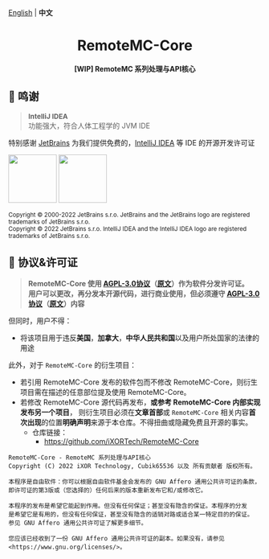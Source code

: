 [English](README.md) | **中文**

<h1 style="text-align: center">RemoteMC-Core</h1>

<p style="text-align: center">
  <b>[WIP] RemoteMC 系列处理与API核心</b>
</p>

## 🎊 鸣谢

> <span style="font-size: 0.96em">**IntelliJ IDEA**</span><br/>功能强大，符合人体工程学的 JVM IDE

特别感谢 [JetBrains](https://www.jetbrains.com/?from=RemoteMC-Core) 为我们提供免费的，[IntelliJ IDEA](https://www.jetbrains.com/idea/?from=RemoteMC-Core) 等 IDE 的开源开发许可证

[<img src="https://img.cubik65536.top/jetbrains.png" width="96"/>](https://www.jetbrains.com/?from=RemoteMC-Core)
[<img src="https://img.cubik65536.top/icon-intellij-idea.png" width="96"/>](https://www.jetbrains.com/idea/?from=RemoteMC-Core)

<sup>Copyright © 2000-2022 JetBrains s.r.o. JetBrains and the JetBrains logo are registered trademarks of JetBrains s.r.o.</sup>
<br/>
<sup>Copyright © 2022 JetBrains s.r.o. IntelliJ IDEA and the IntelliJ IDEA logo are registered trademarks of JetBrains s.r.o.</sup>

## 📜 协议&许可证
> **RemoteMC-Core 使用 [AGPL-3.0协议](LICENSE-zh)（[原文](LICENSE)）作为软件分发许可证。<br/>
用户可以更改，再分发本开源代码，进行商业使用，但必须遵守 [AGPL-3.0协议](LICENSE-zh)（[原文](LICENSE)）内容**

但同时，用户不得：
- 将该项目用于违反**美国**，**加拿大**，**中华人民共和国**以及用户所处国家的法律的用途

此外，对于 `RemoteMC-Core` 的衍生项目：
- 若引用 RemoteMC-Core 发布的软件包而不修改 RemoteMC-Core，则衍生项目需在描述的任意部位提及使用 RemoteMC-Core。
- 若修改 RemoteMC-Core 源代码再发布，**或参考 RemoteMC-Core 内部实现发布另一个项目**，
  则衍生项目必须在**文章首部**或 `RemoteMC-Core` 相关内容**首次出现**的位置**明确声明**来源于本仓库。不得扭曲或隐藏免费且开源的事实。
    - 仓库链接：
        - https://github.com/iXORTech/RemoteMC-Core

``` text
RemoteMC-Core - RemoteMC 系列处理与API核心
Copyright (C) 2022 iXOR Technology, Cubik65536 以及 所有贡献者 版权所有。

本程序是自由软件：你可以根据自由软件基金会发布的 GNU Affero 通用公共许可证的条款，
即许可证的第3版或（您选择的）任何后来的版本重新发布它和/或修改它。

本程序的发布是希望它能起到作用。但没有任何保证；甚至没有隐含的保证。本程序的分发
是希望它是有用的，但没有任何保证，甚至没有隐含的适销对路或适合某一特定目的的保证。
参见 GNU Affero 通用公共许可证了解更多细节。

您应该已经收到了一份 GNU Affero 通用公共许可证的副本。如果没有，请参见 <https://www.gnu.org/licenses/>。
```
